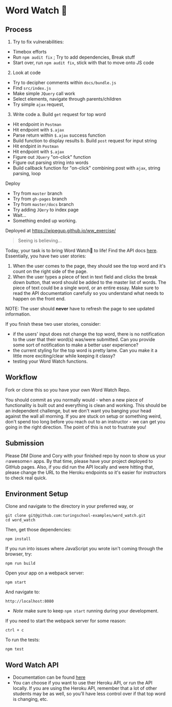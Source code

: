 # Word Watch 👀

## Process
1. Try to fix vulnerabilities:
- Timebox efforts
- Run `npm audit fix` ; Try to add dependencies, Break stuff
- Start over, run `npm audit fix`, stick with that to move onto JS code
2. Look at code
- Try to decipher comments within `docs/bundle.js`
- Find `src/index.js`
- Make simple `JQuery` call work
- Select elements, navigate through parents/children
- Try simple `ajax` request,
3. Write code
a. Build `get` request for top word
- Hit endpoint in `Postman`
- Hit endpoint with `$.ajax`
- Parse return within `$.ajax` success function
- Build function to display results
b. Build `post` request for input string
- Hit endpint in `Postman`
- Hit endpoint with `$.ajax`
- Figure out `JQuery` "on-click" function
- Figure out parsing string into words
- Build callback function for "on-click" combining post with `ajax`, string parsing, loop

Deploy
- Try from `master` branch
- Try from `gh-pages` branch
- Try from `master/docs` branch
- Try adding `JQery` to index page
- Wait...
- Something ended up working.

Deployed at https://wipegup.github.io/ww_exercise/


> Seeing is believing...

Today, your task is to bring Word Watch👀 to life! Find the API docs [here](https://github.com/turingschool-examples/word-watch-api). Essentially, you have two user stories:

1. When the user comes to the page, they should see the top word and it's count on the right side of the page.
2. When the user types a piece of text in text field and clicks the break down button, that word should be added to the master list of words. The piece of text could be a single word, or an entire essay. Make sure to read the API documentation carefully so you understand what needs to happen on the front end.

NOTE: The user should **never** have to refresh the page to see updated information.

If you finish these two user stories, consider:

- if the users' input does not change the top word, there is no notification to the user that their word(s) was/were submitted. Can you provide some sort of notification to make a better user experience?
- the current styling for the top word is pretty lame. Can you make it a little more exciting/clear while keeping it classy?
- testing your Word Watch functions.

## Workflow

Fork or clone this so you have your own Word Watch Repo.

You should commit as you normally would - when a new piece of functionality is built out and everything is clean and working. This should be an independent challenge, but we don't want you banging your head against the wall all morning. If you are stuck on setup or something weird, don't spend too long before you reach out to an instructor - we can get you going in the right direction. The point of this is not to frustrate you!

## Submission

Please DM Dione and Cory with your finished repo by noon to show us your 🔥awesome🔥 apps. By that time, please have your project deployed to GitHub pages. Also, if you did run the API locally and were hitting that, please change the URL to the Heroku endpoints so it's easier for instructors to check real quick.

## Environment Setup

Clone and navigate to the directory in your preferred way, or

```shell
git clone git@github.com:turingschool-examples/word_watch.git
cd word_watch
```

Then, get those dependencies:

```shell
npm install
```

If you run into issues where JavaScript you wrote isn't coming through the browser, try:

```shell
npm run build
```

Open your app on a webpack server:

```shell
npm start
```

And navigate to:

```
http://localhost:8080
```

  * *Note* make sure to keep `npm start` running during your development.

If you need to start the webpack server for some reason:

```shell
ctrl + c
```

To run the tests:

```shell
npm test
```

## Word Watch API

* Documentation can be found [here](https://github.com/turingschool-examples/word-watch-api)
* You can choose if you want to use ther Heroku API, or run the API locally. If you are using the Heroku API, remember that a lot of other students may be as well, so you'll have less control over if that top word is changing, etc.
